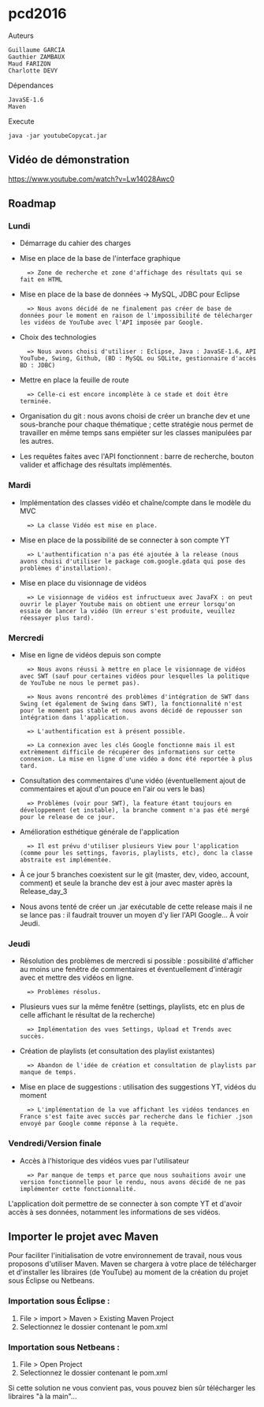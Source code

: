 # pcd2016

Auteurs

	Guillaume GARCIA
	Gauthier ZAMBAUX
	Maud FARIZON
	Charlotte DEVY

Dépendances

	JavaSE-1.6
	Maven

Execute

	java -jar youtubeCopycat.jar
	
## Vidéo de démonstration
https://www.youtube.com/watch?v=Lw14028Awc0

## Roadmap

### Lundi

* Démarrage du cahier des charges

* Mise en place de la base de l'interface graphique

		=> Zone de recherche et zone d'affichage des résultats qui se fait en HTML

* Mise en place de la base de données -> MySQL, JDBC pour Eclipse

		=> Nous avons décidé de ne finalement pas créer de base de données pour le moment en raison de l'impossibilité de télécharger les vidéos de YouTube avec l'API imposée par Google.

* Choix des technologies 

		=> Nous avons choisi d'utiliser : Eclipse, Java : JavaSE-1.6, API YouTube, Swing, Github, (BD : MySQL ou SQLite, gestionnaire d'accès BD : JDBC)

* Mettre en place la feuille de route

		=> Celle-ci est encore incomplète à ce stade et doit être terminée.
		
* Organisation du git : nous avons choisi de créer un branche dev et une sous-branche pour chaque thématique ; cette stratégie nous permet de travailler en même temps sans empiéter sur les classes manipulées par les autres.

* Les requêtes faites avec l'API fonctionnent : barre de recherche, bouton valider et affichage des résultats implémentés.


### Mardi

* Implémentation des classes vidéo et chaîne/compte dans le modèle du MVC

		=> La classe Vidéo est mise en place.

* Mise en place de la possibilité de se connecter à son compte YT

		=> L'authentification n'a pas été ajoutée à la release (nous avons choisi d'utiliser le package com.google.gdata qui pose des problèmes d'installation).

* Mise en place du visionnage de vidéos

		=> Le visionnage de vidéos est infructueux avec JavaFX : on peut ouvrir le player Youtube mais on obtient une erreur lorsqu'on essaie de lancer la vidéo (Un erreur s'est produite, veuillez réessayer plus tard).


### Mercredi

* Mise en ligne de vidéos depuis son compte

		=> Nous avons réussi à mettre en place le visionnage de vidéos avec SWT (sauf pour certaines vidéos pour lesquelles la politique de YouTube ne nous le permet pas).

		=> Nous avons rencontré des problèmes d'intégration de SWT dans Swing (et également de Swing dans SWT), la fonctionnalité n'est pour le moment pas stable et nous avons décidé de repousser son intégration dans l'application.

		=> L'authentification est à présent possible.

		=> La connexion avec les clés Google fonctionne mais il est extrèmement difficile de récupérer des informations sur cette connexion. La mise en ligne d'une vidéo a donc été reportée à plus tard.

* Consultation des commentaires d'une vidéo (éventuellement ajout de commentaires et ajout d'un pouce en l'air ou vers le bas)

		=> Problèmes (voir pour SWT), la feature étant toujours en développement (et instable), la branche comment n'a pas été mergé pour le release de ce jour.

* Amélioration esthétique générale de l'application
	
		=> Il est prévu d'utiliser plusieurs View pour l'application (comme pour les settings, favoris, playlists, etc), donc la classe abstraite est implémentée.

* À ce jour 5 branches coexistent sur le git (master, dev, video, account, comment) et seule la branche dev est à jour avec master après la Release_day_3

* Nous avons tenté de créer un .jar exécutable de cette release mais il ne se lance pas : il faudrait trouver un moyen d'y lier l'API Google... À voir Jeudi.

### Jeudi

* Résolution des problèmes de mercredi si possible : possibilité d'afficher au moins une fenêtre de commentaires et éventuellement d'intéragir avec et mettre des vidéos en ligne. 

		=> Problèmes résolus.

* Plusieurs vues sur la même fenêtre (settings, playlists, etc en plus de celle affichant le résultat de la recherche)

		=> Implémentation des vues Settings, Upload et Trends avec succès.

* Création de playlists (et consultation des playlist existantes)

		=> Abandon de l'idée de création et consultation de playlists par manque de temps.

* Mise en place de suggestions : utilisation des suggestions YT, vidéos du moment

		=> L'implémentation de la vue affichant les vidéos tendances en France s'est faite avec succès par recherche dans le fichier .json envoyé par Google comme réponse à la requète.


### Vendredi/Version finale

* Accès à l'historique des vidéos vues par l'utilisateur

		=> Par manque de temps et parce que nous souhaitions avoir une version fonctionnelle pour le rendu, nous avons décidé de ne pas implémenter cette fonctionnalité.


L'application doit permettre de se connecter à son compte YT et d'avoir accès à ses données, notamment les informations de ses vidéos.


## Importer le projet avec Maven
Pour faciliter l'initialisation de votre environnement de travail, nous vous proposons d'utiliser Maven. Maven se chargera à votre place de télécharger et d'installer les libraires (de YouTube) au moment de la création du projet sous Éclipse ou Netbeans.

### Importation sous Éclipse :

1. File > import > Maven > Existing Maven Project
2. Selectionnez le dossier contenant le pom.xml

### Importation sous Netbeans :

1. File > Open Project
2. Selectionnez le dossier contenant le pom.xml

Si cette solution ne vous convient pas, vous pouvez bien sûr télécharger les libraires "à la main"...
